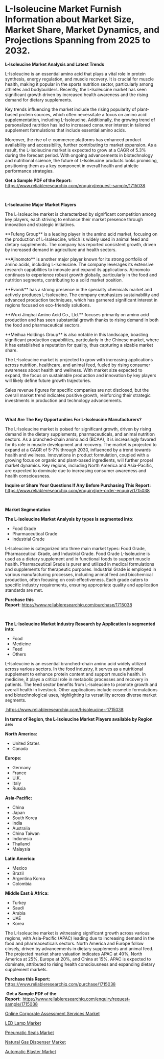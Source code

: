 <p><h1>L-Isoleucine Market Furnish Information about Market Size, Market Share, Market Dynamics, and Projections Spanning from 2025 to 2032.</h1></p><p><strong>L-Isoleucine Market Analysis and Latest Trends</strong></p>
<p><p>L-Isoleucine is an essential amino acid that plays a vital role in protein synthesis, energy regulation, and muscle recovery. It is crucial for muscle health, making it popular in the sports nutrition sector, particularly among athletes and bodybuilders. Recently, the L-Isoleucine market has seen significant growth driven by increased health awareness and the rising demand for dietary supplements. </p><p>Key trends influencing the market include the rising popularity of plant-based protein sources, which often necessitate a focus on amino acid supplementation, including L-Isoleucine. Additionally, the growing trend of personalized nutrition has led to increased consumer interest in tailored supplement formulations that include essential amino acids. </p><p>Moreover, the rise of e-commerce platforms has enhanced product availability and accessibility, further contributing to market expansion. As a result, the L-Isoleucine market is expected to grow at a CAGR of 5.3% during the forecast period. With ongoing advancements in biotechnology and nutritional science, the future of L-Isoleucine products looks promising, positioning them as a key component in overall health and athletic performance strategies.</p></p>
<p><strong>Get a Sample PDF of the Report:&nbsp;</strong> <a href="https://www.reliableresearchiq.com/enquiry/request-sample/1715038?utm_campaign=1129&utm_medium=2&utm_source=Github&utm_content=ia&utm_term=28032025&utm_id=l-isoleucine">https://www.reliableresearchiq.com/enquiry/request-sample/1715038</a></p>
<p>&nbsp;</p>
<p><strong>L-Isoleucine Major Market Players</strong></p>
<p><p>The L-Isoleucine market is characterized by significant competition among key players, each striving to enhance their market presence through innovation and strategic initiatives.</p><p>**Fufeng Group** is a leading player in the amino acid market, focusing on the production of L-Isoleucine, which is widely used in animal feed and dietary supplements. The company has reported consistent growth, driven by increased demand in agriculture and health sectors. </p><p>**Ajinomoto** is another major player known for its strong portfolio of amino acids, including L-Isoleucine. The company leverages its extensive research capabilities to innovate and expand its applications. Ajinomoto continues to experience robust growth globally, particularly in the food and nutrition segments, contributing to a solid market position.</p><p>**Evonik** has a strong presence in the specialty chemicals market and actively produces L-Isoleucine. The company emphasizes sustainability and advanced production techniques, which has garnered significant interest in regions focused on eco-friendly solutions. </p><p>**Wuxi Jinghai Amino Acid Co., Ltd.** focuses primarily on amino acid production and has seen substantial growth thanks to rising demand in both the food and pharmaceutical sectors. </p><p>**Meihua Holdings Group** is also notable in this landscape, boasting significant production capabilities, particularly in the Chinese market, where it has established a reputation for quality, thus capturing a sizable market share.</p><p>The L-Isoleucine market is projected to grow with increasing applications across nutrition, healthcare, and animal feed, fueled by rising consumer awareness about health and wellness. With market size expected to expand, the focus on sustainable production and innovation by key players will likely define future growth trajectories. </p><p>Sales revenue figures for specific companies are not disclosed, but the overall market trend indicates positive growth, reinforcing their strategic investments in production and technology advancements.</p></p>
<p>&nbsp;</p>
<p><strong>What Are The Key Opportunities For L-Isoleucine Manufacturers?</strong></p>
<p><p>The L-Isoleucine market is poised for significant growth, driven by rising demand in the dietary supplements, pharmaceuticals, and animal nutrition sectors. As a branched-chain amino acid (BCAA), it is increasingly favored for its role in muscle development and recovery. The market is projected to expand at a CAGR of 5-7% through 2030, influenced by a trend towards health and wellness. Innovations in product formulation, coupled with a growing focus on organic and plant-based ingredients, will further propel market dynamics. Key regions, including North America and Asia-Pacific, are expected to dominate due to increasing consumer awareness and health consciousness.</p></p>
<p><strong>Inquire or Share Your Questions If Any Before Purchasing This Report:</strong> <a href="https://www.reliableresearchiq.com/enquiry/pre-order-enquiry/1715038?utm_campaign=1129&utm_medium=2&utm_source=Github&utm_content=ia&utm_term=28032025&utm_id=l-isoleucine">https://www.reliableresearchiq.com/enquiry/pre-order-enquiry/1715038</a></p>
<p>&nbsp;</p>
<p><strong>Market Segmentation</strong></p>
<p><strong>The L-Isoleucine Market Analysis by types is segmented into:</strong></p>
<p><ul><li>Food Grade</li><li>Pharmaceutical Grade</li><li>Industrial Grade</li></ul></p>
<p><p>L-Isoleucine is categorized into three main market types: Food Grade, Pharmaceutical Grade, and Industrial Grade. Food Grade L-Isoleucine is used as a dietary supplement and in functional foods to support muscle health. Pharmaceutical Grade is purer and utilized in medical formulations and supplements for therapeutic purposes. Industrial Grade is employed in various manufacturing processes, including animal feed and biochemical production, often focusing on cost-effectiveness. Each grade caters to specific industry requirements, ensuring appropriate quality and application standards are met.</p></p>
<p><strong>Purchase this Report:&nbsp;</strong><a href="https://www.reliableresearchiq.com/purchase/1715038?utm_campaign=1129&utm_medium=2&utm_source=Github&utm_content=ia&utm_term=28032025&utm_id=l-isoleucine">https://www.reliableresearchiq.com/purchase/1715038</a></p>
<p>&nbsp;</p>
<p><strong>The L-Isoleucine Market Industry Research by Application is segmented into:</strong></p>
<p><ul><li>Food</li><li>Medicine</li><li>Feed</li><li>Others</li></ul></p>
<p><p>L-Isoleucine is an essential branched-chain amino acid widely utilized across various sectors. In the food industry, it serves as a nutritional supplement to enhance protein content and support muscle health. In medicine, it plays a critical role in metabolic processes and recovery in patients. The feed sector benefits from L-Isoleucine to promote growth and overall health in livestock. Other applications include cosmetic formulations and biotechnological uses, highlighting its versatility across diverse market segments.</p></p>
<p><a href="https://www.reliableresearchiq.com/l-isoleucine-r1715038?utm_campaign=1129&utm_medium=2&utm_source=Github&utm_content=ia&utm_term=28032025&utm_id=l-isoleucine">&nbsp;https://www.reliableresearchiq.com/l-isoleucine-r1715038</a></p>
<p><strong>In terms of Region, the L-Isoleucine Market Players available by Region are:</strong></p>
<p>
    <p> <strong> North America: </strong>
        <ul>
            <li>United States</li>
            <li>Canada</li>
        </ul>
        </p> 
    <p> <strong> Europe: </strong>
        <ul>
            <li>Germany</li>
            <li>France</li>
            <li>U.K.</li>
            <li>Italy</li>
            <li>Russia</li>
        </ul>
        </p> 
    <p> <strong> Asia-Pacific: </strong>
        <ul>
            <li>China</li>
            <li>Japan</li>
            <li>South Korea</li>
            <li>India</li>
            <li>Australia</li>
            <li>China Taiwan</li>
            <li>Indonesia</li>
            <li>Thailand</li>
            <li>Malaysia</li>
        </ul>
        </p> 
    <p> <strong> Latin America: </strong>
        <ul>
            <li>Mexico</li>
            <li>Brazil</li>
            <li>Argentina Korea</li>
            <li>Colombia</li>
        </ul>
        </p> 
    <p> <strong> Middle East & Africa: </strong>
        <ul>
            <li>Turkey</li>
            <li>Saudi</li>
            <li>Arabia</li>
            <li>UAE</li>
            <li>Korea</li>
        </ul>
    </p>
    </p>
<p><p>The L-Isoleucine market is witnessing significant growth across various regions, with Asia-Pacific (APAC) leading due to increasing demand in the food and pharmaceuticals sectors. North America and Europe follow closely, driven by advancements in dietary supplements and animal feed. The projected market share valuation indicates APAC at 40%, North America at 25%, Europe at 20%, and China at 15%. APAC is expected to dominate, attributed to rising health consciousness and expanding dietary supplement markets.</p></p>
<p><strong>Purchase this Report: </strong><a href="https://www.reliableresearchiq.com/purchase/1715038?utm_campaign=1129&utm_medium=2&utm_source=Github&utm_content=ia&utm_term=28032025&utm_id=l-isoleucine">https://www.reliableresearchiq.com/purchase/1715038</a></p>
<p>&nbsp;<strong>Get a Sample PDF of the Report:&nbsp;&nbsp;</strong><a href="https://www.reliableresearchiq.com/enquiry/request-sample/1715038?utm_campaign=1129&utm_medium=2&utm_source=Github&utm_content=ia&utm_term=28032025&utm_id=l-isoleucine">https://www.reliableresearchiq.com/enquiry/request-sample/1715038</a></p>
<p><strong></strong></p>
<p><p><a href="https://github.com/bocksovers0r/Market-Research-Report-List-1/blob/main/online-corporate-assessment-services-market.md?utm_campaign=1129&utm_medium=2&utm_source=Github&utm_content=ia&utm_term=28032025&utm_id=l-isoleucine">Online Corporate Assessment Services Market</a></p><p><a href="https://github.com/messonmengen75/Market-Research-Report-List-1/blob/main/led-lamp-market.md?utm_campaign=1129&utm_medium=2&utm_source=Github&utm_content=ia&utm_term=28032025&utm_id=l-isoleucine">LED Lamp Market</a></p><p><a href="https://github.com/gambokaiohjr/Market-Research-Report-List-1/blob/main/pneumatic-seals-market.md?utm_campaign=1129&utm_medium=2&utm_source=Github&utm_content=ia&utm_term=28032025&utm_id=l-isoleucine">Pneumatic Seals Market</a></p><p><a href="https://github.com/skoppmerlib9/Market-Research-Report-List-1/blob/main/natural-gas-dispenser-market.md?utm_campaign=1129&utm_medium=2&utm_source=Github&utm_content=ia&utm_term=28032025&utm_id=l-isoleucine">Natural Gas Dispenser Market</a></p><p><a href="https://github.com/saimntamiki/Market-Research-Report-List-1/blob/main/automatic-blaster-market.md?utm_campaign=1129&utm_medium=2&utm_source=Github&utm_content=ia&utm_term=28032025&utm_id=l-isoleucine">Automatic Blaster Market</a></p></p>